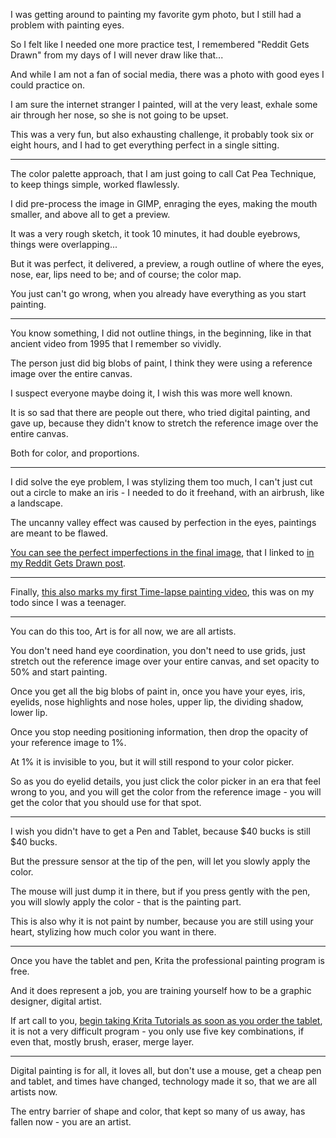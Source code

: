 I was getting around to painting my favorite gym photo,
but I still had a problem with painting eyes.

So I felt like I needed one more practice test,
I remembered "Reddit Gets Drawn" from my days of I will never draw like that...

And while I am not a fan of social media,
there was a photo with good eyes I could practice on.

I am sure the internet stranger I painted,
will at the very least, exhale some air through her nose, so she is not going to be upset.

This was a very fun, but also exhausting challenge,
it probably took six or eight hours, and I had to get everything perfect in a single sitting.

---

The color palette approach, that I am just going to call Cat Pea Technique,
to keep things simple, worked flawlessly.

I did pre-process the image in GIMP,
enraging the eyes, making the mouth smaller, and above all to get a preview.

It was a very rough sketch,
it took 10 minutes, it had double eyebrows, things were overlapping...

But it was perfect,
it delivered, a preview, a rough outline of where the eyes, nose, ear, lips need to be; and of course; the color map.

You just can't go wrong,
when you already have everything as you start painting.

---

You know something, I did not outline things,
in the beginning, like in that ancient video from 1995 that I remember so vividly.

The person just did big blobs of paint,
I think they were using a reference image over the entire canvas.

I suspect everyone maybe doing it,
I wish this was more well known.

It is so sad that there are people out there,
who tried digital painting, and gave up, because they didn't know to stretch the reference image over the entire canvas.

Both for color,
and proportions.

---

I did solve the eye problem, I was stylizing them too much,
I can't just cut out a circle to make an iris - I needed to do it freehand, with an airbrush, like a landscape.

The uncanny valley effect was caused by perfection in the eyes,
paintings are meant to be flawed.

[You can see the perfect imperfections in the final image][1],
that I linked to [in my Reddit Gets Drawn post][2].

---

Finally, [this also marks my first Time-lapse painting video][3],
this was on my todo since I was a teenager.

---

You can do this too, Art is for all now,
we are all artists.

You don't need hand eye coordination,
you don't need to use grids, just stretch out the reference image over your entire canvas, and set opacity to 50% and start painting.

Once you get all the big blobs of paint in,
once you have your eyes, iris, eyelids, nose highlights and nose holes, upper lip, the dividing shadow, lower lip.

Once you stop needing positioning information,
then drop the opacity of your reference image to 1%.

At 1% it is invisible to you,
but it will still respond to your color picker.

So as you do eyelid details, you just click the color picker in an era that feel wrong to you,
and you will get the color from the reference image - you will get the color that you should use for that spot.

---

I wish you didn't have to get a Pen and Tablet,
because $40 bucks is still $40 bucks.

But the pressure sensor at the tip of the pen,
will let you slowly apply the color.

The mouse will just dump it in there,
but if you press gently with the pen, you will slowly apply the color - that is the painting part.

This is also why it is not paint by number,
because you are still using your heart, stylizing how much color you want in there.

---

Once you have the tablet and pen,
Krita the professional painting program is free.

And it does represent a job,
you are training yourself how to be a graphic designer, digital artist.

If art call to you, [begin taking Krita Tutorials as soon as you order the tablet][4],
it is not a very difficult program - you only use five key combinations, if even that, mostly brush, eraser, merge layer.

---

Digital painting is for all, it loves all, but don't use a mouse, get a cheap pen and tablet,
and times have changed, technology made it so, that we are all artists now.

The entry barrier of shape and color,
that kept so many of us away, has fallen now - you are an artist.



[1]: https://i.redd.it/z5mi09fmkih81.jpg
[2]: https://www.reddit.com/r/redditgetsdrawn/comments/sqo6j4/comment/hwple88/?utm_source=share&utm_medium=web2x&context=3
[3]: https://youtu.be/wjDkF7moCh0
[4]: https://www.youtube.com/results?search_query=Krita+Tutorial
